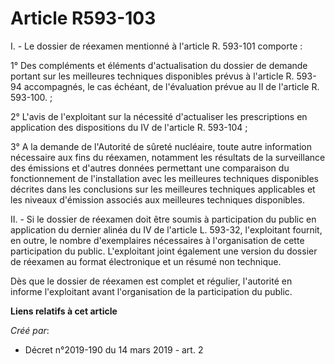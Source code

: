 # Article R593-103

I. - Le dossier de réexamen mentionné à l'article R. 593-101 comporte :

1° Des compléments et éléments d'actualisation du dossier de demande portant sur les meilleures techniques disponibles prévus
à l'article R. 593-94 accompagnés, le cas échéant, de l'évaluation prévue au II de l'article R. 593-100. ;

2° L'avis de l'exploitant sur la nécessité d'actualiser les prescriptions en application des dispositions du IV de l'article
R. 593-104 ;

3° A la demande de l'Autorité de sûreté nucléaire, toute autre information nécessaire aux fins du réexamen, notamment les
résultats de la surveillance des émissions et d'autres données permettant une comparaison du fonctionnement de l'installation
avec les meilleures techniques disponibles décrites dans les conclusions sur les meilleures techniques applicables et les
niveaux d'émission associés aux meilleures techniques disponibles.

II. - Si le dossier de réexamen doit être soumis à participation du public en application du dernier alinéa du IV de
l'article L. 593-32, l'exploitant fournit, en outre, le nombre d'exemplaires nécessaires à l'organisation de cette
participation du public. L'exploitant joint également une version du dossier de réexamen au format électronique et un résumé
non technique.

Dès que le dossier de réexamen est complet et régulier, l'autorité en informe l'exploitant avant l'organisation de la
participation du public.

**Liens relatifs à cet article**

_Créé par_:

  - Décret n°2019-190 du 14 mars 2019 - art. 2
